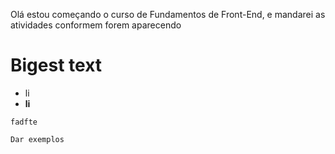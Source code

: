 Olá estou começando o curso de Fundamentos de Front-End, e mandarei as atividades conformem forem aparecendo

# Bigest text

- li
- **li**

`fadfte`

```
Dar exemplos
```
